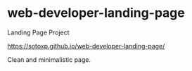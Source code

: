 # web-developer-landing-page

Landing Page Project

https://sotoxp.github.io/web-developer-landing-page/

Clean and minimalistic page.